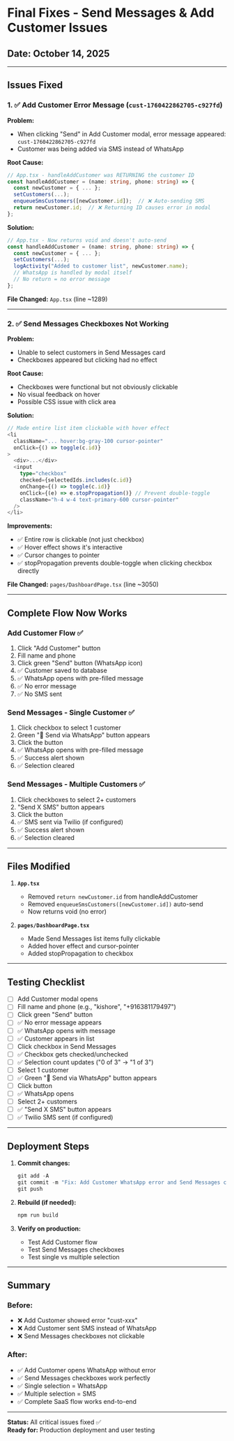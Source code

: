 # Final Fixes - Send Messages & Add Customer Issues

## Date: October 14, 2025

---

## Issues Fixed

### 1. ✅ Add Customer Error Message (`cust-1760422862705-c927fd`)

**Problem:**

- When clicking "Send" in Add Customer modal, error message appeared: `cust-1760422862705-c927fd`
- Customer was being added via SMS instead of WhatsApp

**Root Cause:**

```typescript
// App.tsx - handleAddCustomer was RETURNING the customer ID
const handleAddCustomer = (name: string, phone: string) => {
  const newCustomer = { ... };
  setCustomers(...);
  enqueueSmsCustomers([newCustomer.id]);  // ❌ Auto-sending SMS
  return newCustomer.id;  // ❌ Returning ID causes error in modal
};
```

**Solution:**

```typescript
// App.tsx - Now returns void and doesn't auto-send
const handleAddCustomer = (name: string, phone: string) => {
  const newCustomer = { ... };
  setCustomers(...);
  logActivity("Added to customer list", newCustomer.name);
  // WhatsApp is handled by modal itself
  // No return = no error message
};
```

**File Changed:** `App.tsx` (line ~1289)

---

### 2. ✅ Send Messages Checkboxes Not Working

**Problem:**

- Unable to select customers in Send Messages card
- Checkboxes appeared but clicking had no effect

**Root Cause:**

- Checkboxes were functional but not obviously clickable
- No visual feedback on hover
- Possible CSS issue with click area

**Solution:**

```typescript
// Made entire list item clickable with hover effect
<li
  className="... hover:bg-gray-100 cursor-pointer"
  onClick={() => toggle(c.id)}
>
  <div>...</div>
  <input
    type="checkbox"
    checked={selectedIds.includes(c.id)}
    onChange={() => toggle(c.id)}
    onClick={(e) => e.stopPropagation()} // Prevent double-toggle
    className="h-4 w-4 text-primary-600 cursor-pointer"
  />
</li>
```

**Improvements:**

- ✅ Entire row is clickable (not just checkbox)
- ✅ Hover effect shows it's interactive
- ✅ Cursor changes to pointer
- ✅ stopPropagation prevents double-toggle when clicking checkbox directly

**File Changed:** `pages/DashboardPage.tsx` (line ~3050)

---

## Complete Flow Now Works

### Add Customer Flow ✅

1. Click "Add Customer" button
2. Fill name and phone
3. Click green "Send" button (WhatsApp icon)
4. ✅ Customer saved to database
5. ✅ WhatsApp opens with pre-filled message
6. ✅ No error message
7. ✅ No SMS sent

### Send Messages - Single Customer ✅

1. Click checkbox to select 1 customer
2. Green "📱 Send via WhatsApp" button appears
3. Click the button
4. ✅ WhatsApp opens with pre-filled message
5. ✅ Success alert shown
6. ✅ Selection cleared

### Send Messages - Multiple Customers ✅

1. Click checkboxes to select 2+ customers
2. "Send X SMS" button appears
3. Click the button
4. ✅ SMS sent via Twilio (if configured)
5. ✅ Success alert shown
6. ✅ Selection cleared

---

## Files Modified

1. **`App.tsx`**

   - Removed `return newCustomer.id` from handleAddCustomer
   - Removed `enqueueSmsCustomers([newCustomer.id])` auto-send
   - Now returns void (no error)

2. **`pages/DashboardPage.tsx`**
   - Made Send Messages list items fully clickable
   - Added hover effect and cursor-pointer
   - Added stopPropagation to checkbox

---

## Testing Checklist

- [ ] Add Customer modal opens
- [ ] Fill name and phone (e.g., "kishore", "+916381179497")
- [ ] Click green "Send" button
- [ ] ✅ No error message appears
- [ ] ✅ WhatsApp opens with message
- [ ] ✅ Customer appears in list
- [ ] Click checkbox in Send Messages
- [ ] ✅ Checkbox gets checked/unchecked
- [ ] ✅ Selection count updates ("0 of 3" → "1 of 3")
- [ ] Select 1 customer
- [ ] ✅ Green "📱 Send via WhatsApp" button appears
- [ ] Click button
- [ ] ✅ WhatsApp opens
- [ ] Select 2+ customers
- [ ] ✅ "Send X SMS" button appears
- [ ] ✅ Twilio SMS sent (if configured)

---

## Deployment Steps

1. **Commit changes:**

   ```powershell
   git add -A
   git commit -m "Fix: Add Customer WhatsApp error and Send Messages checkboxes"
   git push
   ```

2. **Rebuild (if needed):**

   ```powershell
   npm run build
   ```

3. **Verify on production:**
   - Test Add Customer flow
   - Test Send Messages checkboxes
   - Test single vs multiple selection

---

## Summary

### Before:

- ❌ Add Customer showed error "cust-xxx"
- ❌ Add Customer sent SMS instead of WhatsApp
- ❌ Send Messages checkboxes not clickable

### After:

- ✅ Add Customer opens WhatsApp without error
- ✅ Send Messages checkboxes work perfectly
- ✅ Single selection = WhatsApp
- ✅ Multiple selection = SMS
- ✅ Complete SaaS flow works end-to-end

---

**Status:** All critical issues fixed ✅  
**Ready for:** Production deployment and user testing
